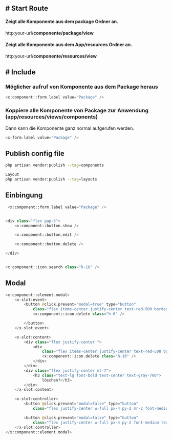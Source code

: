 ## # Start Route

#### Zeigt alle Komponente aus dem package Ordner an.

http:your-url/**componente/package/view**

#### Zeigt alle Komponente aus dem App/resources Ordner an.

http:your-url/**componente/resources/view**

## # Include

### Möglicher aufruf von Komponente aus dem Package heraus

```php
<x:component::form.label value="Package" />
```

### Koppiere alle Komponente von Package zur Anwendung (app/resources/views/components)

Dann kann die Komponente ganz normal aufgerufen werden.

```php
<x-form.label value="Package" />
```

## Publish config file

```bash
php artisan vendor:publish --tag=components

Layout
php artisan vendor:publish --tag=layouts
```

## Einbingung

```php
 <x:component::form.label value="Package" />


<div class="flex gap-5">
    <x:component::button.show />

    <x:component::button.edit />

    <x:component::button.delete />

</div>


<x:component::icon.search class="h-16" />
```

## Modal

```php
<x:component::element.modal>
    <x-slot:event>
        <button @click.prevent="modal=true" type="button"
            class="flex items-center justify-center text-red-500 border-2 border-red-500 rounded-md shadow-sm hover:text-white w-9 h-9 hover:bg-red-600 default-transition">
            <x:component::icon.delete class="h-6" />

        </button>
    </x-slot:event>

    <x-slot:content>
        <div class="flex justify-center ">
            <div
                class="flex items-center justify-center text-red-500 bg-red-200 rounded-full shadow-sm w-28 h-28">
                <x:component::icon.delete class="h-16" />
            </div>
        </div>
        <div class="flex justify-center mt-7">
            <h3 class="text-lg font-bold text-center text-gray-700">
                löschen?</h3>
        </div>
    </x-slot:content>

    <x-slot:controller>
        <button @click.prevent="modal=false" type="button"
            class="flex justify-center w-full px-4 py-2 mr-2 font-medium text-center text-white bg-gray-300 border border-transparent rounded-md shadow-sm hover:bg-gray-400 focus:outline-none focus:ring-2 focus:ring-offset-2 focus:ring-gray-500">Abbrechen</button>

        <button @click.prevent="modal=false" type="button"
            class="flex justify-center w-full px-4 py-2 font-medium text-center text-white bg-red-500 border border-transparent rounded-md shadow-sm hover:bg-red-600 focus:outline-none focus:ring-2 focus:ring-offset-2 focus:ring-red-500">löschen</button>
    </x-slot:controller>
</x:component::element.modal>
```
